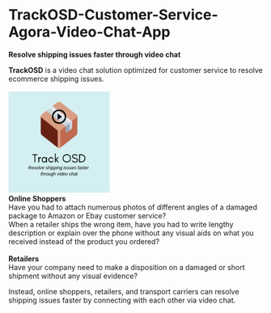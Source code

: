 # TrackOSD-Customer-Service-Agora-Video-Chat-App
<b>Resolve shipping issues faster through video chat</b>

<b>TrackOSD</b> is a video chat solution optimized for customer service to resolve ecommerce shipping issues.
<br>
<br>
<img src="Track OSD 3_2 Ratio.png" width="200" height="200"> 
<br>
<b>Online Shoppers</b>
<br>
Have you had to attach numerous photos of different angles of a damaged package to Amazon or Ebay customer service?
<br>
When a retailer ships the wrong item, have you had to write lengthy description or explain over the phone without any visual aids on what you received instead of the product you ordered? 
<br><br>
<b>Retailers</b>
<br>
Have your company need to make a disposition on a damaged or short shipment without any visual evidence?
  
Instead, online shoppers, retailers, and transport carriers can resolve shipping issues faster by connecting with each other via video chat.
